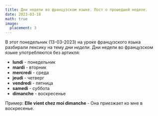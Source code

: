 ```yaml
---
title: Дни недели во французском языке. Пост о прошедшей неделе.
date: 2023-03-18
math: true
image:
  placement: 3
---
```


В этот понедельник (13-03-2023) на уроке французского языка разбирали лексику на тему *дни недели*. Дни недели во французском языке употребляются без артикля:

- **lundi** - понедельник
- **mardi** - вторник
- **mercredi** - среда
- **jeudi** - четверг
- **vendredi** - пятница
- **samedi** - суббота
- **dimanche** - воскресенье

Пример: **Elle vient chez moi dimanche** - Она приезжает ко мне в воскресенье.
